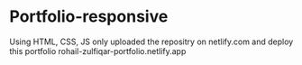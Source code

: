 # Portfolio-responsive
Using HTML, CSS, JS only
uploaded the repositry on netlify.com and deploy this portfolio
rohail-zulfiqar-portfolio.netlify.app
